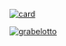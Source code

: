 [![card](https://github-readme-stats.vercel.app/api?username=grabelotto&theme=dark&show_icons=true)](https://github.com/grabelotto/)

[![grabelotto](https://github-readme-stats.vercel.app/api/top-langs/?username=grabelotto&hide=html&layout=compact&theme=dark)](https://github.com/grabelotto/)

<!---
grabelotto/grabelotto is a ✨ special ✨ repository because its `README.md` (this file) appears on your GitHub profile.
You can click the Preview link to take a look at your changes.
--->
